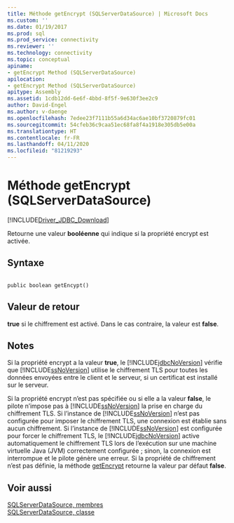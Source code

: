 ```yaml
---
title: Méthode getEncrypt (SQLServerDataSource) | Microsoft Docs
ms.custom: ''
ms.date: 01/19/2017
ms.prod: sql
ms.prod_service: connectivity
ms.reviewer: ''
ms.technology: connectivity
ms.topic: conceptual
apiname:
- getEncrypt Method (SQLServerDataSource)
apilocation:
- getEncrypt Method (SQLServerDataSource)
apitype: Assembly
ms.assetid: 1cdb12dd-6e6f-4bbd-8f5f-9e630f3ee2c9
author: David-Engel
ms.author: v-daenge
ms.openlocfilehash: 7edee23f7111b55a6d34ac6ae10bf3720879fc01
ms.sourcegitcommit: 54cfeb36c9caa51ec68fa8f4a1918e305db5e00a
ms.translationtype: HT
ms.contentlocale: fr-FR
ms.lasthandoff: 04/11/2020
ms.locfileid: "81219293"
---
```

# <a name="getencrypt-method-sqlserverdatasource"></a>Méthode getEncrypt (SQLServerDataSource)
[!INCLUDE[Driver_JDBC_Download](../../../includes/driver_jdbc_download.md)]

  Retourne une valeur **booléenne** qui indique si la propriété encrypt est activée.  
  
## <a name="syntax"></a>Syntaxe  
  
```  
  
public boolean getEncypt()  
```  
  
## <a name="return-value"></a>Valeur de retour  
 **true** si le chiffrement est activé. Dans le cas contraire, la valeur est **false**.  
  
## <a name="remarks"></a>Notes  
 Si la propriété encrypt a la valeur **true**, le [!INCLUDE[jdbcNoVersion](../../../includes/jdbcnoversion_md.md)] vérifie que [!INCLUDE[ssNoVersion](../../../includes/ssnoversion-md.md)] utilise le chiffrement TLS pour toutes les données envoyées entre le client et le serveur, si un certificat est installé sur le serveur.  
  
 Si la propriété encrypt n’est pas spécifiée ou si elle a la valeur **false**, le pilote n’impose pas à [!INCLUDE[ssNoVersion](../../../includes/ssnoversion-md.md)] la prise en charge du chiffrement TLS. Si l’instance de [!INCLUDE[ssNoVersion](../../../includes/ssnoversion-md.md)] n’est pas configurée pour imposer le chiffrement TLS, une connexion est établie sans aucun chiffrement. Si l’instance de [!INCLUDE[ssNoVersion](../../../includes/ssnoversion-md.md)] est configurée pour forcer le chiffrement TLS, le [!INCLUDE[jdbcNoVersion](../../../includes/jdbcnoversion_md.md)] active automatiquement le chiffrement TLS lors de l’exécution sur une machine virtuelle Java (JVM) correctement configurée ; sinon, la connexion est interrompue et le pilote génère une erreur. Si la propriété de chiffrement n’est pas définie, la méthode [getEncrypt](../../../connect/jdbc/reference/getencrypt-method-sqlserverdatasource.md) retourne la valeur par défaut **false**.  
  
## <a name="see-also"></a>Voir aussi  
 [SQLServerDataSource, membres](../../../connect/jdbc/reference/sqlserverdatasource-members.md)   
 [SQLServerDataSource, classe](../../../connect/jdbc/reference/sqlserverdatasource-class.md)  
  
  
